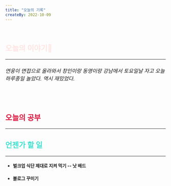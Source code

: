 ```yaml
---
title: "오늘의 기록"
createBy: 2022-10-09
---
```



<br>

<h2 style="font-size:23px; color:#ffe4e1">오늘의 이야기🧧</h2>

--- 

<h6 style="font-size:16.3px;">
연웅이 면접으로 올라와서 창인이랑 동영이랑 강남에서 토요일날 자고 오늘 하루종일 놀았다. 역시 재밌었다.
</h6>

<h6 style="font-size:16.3px;">
</h6>

<h6 style="font-size:16.3px;">
</h6>
</h6>
<br>
<h6 style="font-size:16.3px;">
 
</h6>

<h2 style="font-size:23px; color:#dc143c">오늘의 공부</h2>

---

#### 
#### 



<h2 style="font-size:23px; color:#40e0d0">언젠가 할 일</h2>

---
- #### 벌크업 식단 제대로 지켜 먹기 -- 낫 배드
- #### 블로그 꾸미기

<Comment />